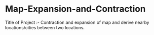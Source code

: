 # Map-Expansion-and-Contraction
Title of Project :- Contraction and expansion of map and derive nearby locations/cities between two locations.

